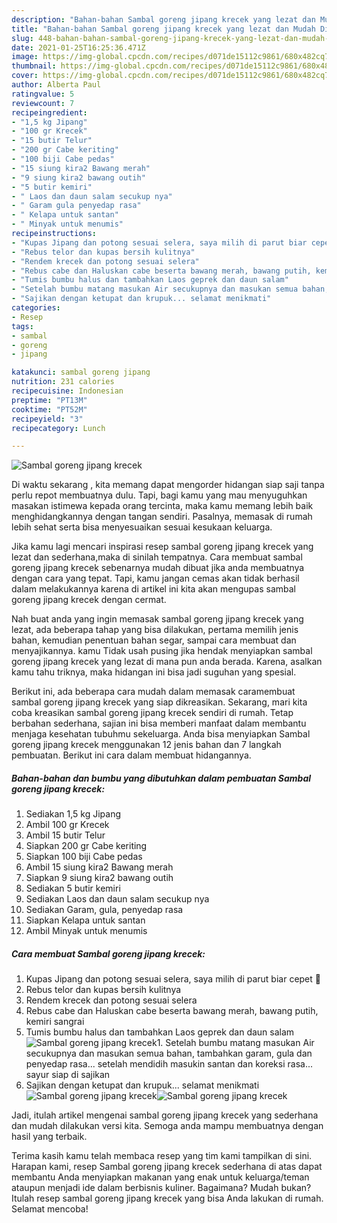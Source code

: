 ```yaml
---
description: "Bahan-bahan Sambal goreng jipang krecek yang lezat dan Mudah Dibuat"
title: "Bahan-bahan Sambal goreng jipang krecek yang lezat dan Mudah Dibuat"
slug: 448-bahan-bahan-sambal-goreng-jipang-krecek-yang-lezat-dan-mudah-dibuat
date: 2021-01-25T16:25:36.471Z
image: https://img-global.cpcdn.com/recipes/d071de15112c9861/680x482cq70/sambal-goreng-jipang-krecek-foto-resep-utama.jpg
thumbnail: https://img-global.cpcdn.com/recipes/d071de15112c9861/680x482cq70/sambal-goreng-jipang-krecek-foto-resep-utama.jpg
cover: https://img-global.cpcdn.com/recipes/d071de15112c9861/680x482cq70/sambal-goreng-jipang-krecek-foto-resep-utama.jpg
author: Alberta Paul
ratingvalue: 5
reviewcount: 7
recipeingredient:
- "1,5 kg Jipang"
- "100 gr Krecek"
- "15 butir Telur"
- "200 gr Cabe keriting"
- "100 biji Cabe pedas"
- "15 siung kira2 Bawang merah"
- "9 siung kira2 bawang outih"
- "5 butir kemiri"
- " Laos dan daun salam secukup nya"
- " Garam gula penyedap rasa"
- " Kelapa untuk santan"
- " Minyak untuk menumis"
recipeinstructions:
- "Kupas Jipang dan potong sesuai selera, saya milih di parut biar cepet 🤣"
- "Rebus telor dan kupas bersih kulitnya"
- "Rendem krecek dan potong sesuai selera"
- "Rebus cabe dan Haluskan cabe beserta bawang merah, bawang putih, kemiri sangrai"
- "Tumis bumbu halus dan tambahkan Laos geprek dan daun salam"
- "Setelah bumbu matang masukan Air secukupnya dan masukan semua bahan, tambahkan garam, gula dan penyedap rasa... setelah mendidih masukin santan dan koreksi rasa... sayur siap di sajikan"
- "Sajikan dengan ketupat dan krupuk... selamat menikmati"
categories:
- Resep
tags:
- sambal
- goreng
- jipang

katakunci: sambal goreng jipang 
nutrition: 231 calories
recipecuisine: Indonesian
preptime: "PT13M"
cooktime: "PT52M"
recipeyield: "3"
recipecategory: Lunch

---
```



![Sambal goreng jipang krecek](https://img-global.cpcdn.com/recipes/d071de15112c9861/680x482cq70/sambal-goreng-jipang-krecek-foto-resep-utama.jpg)

Di waktu  sekarang , kita memang dapat mengorder hidangan siap saji tanpa perlu repot membuatnya dulu. Tapi, bagi kamu yang mau menyuguhkan masakan istimewa kepada orang tercinta, maka kamu memang lebih baik menghidangkannya dengan tangan sendiri. Pasalnya, memasak di rumah lebih sehat serta bisa menyesuaikan sesuai kesukaan keluarga.

Jika kamu lagi mencari inspirasi resep sambal goreng jipang krecek yang lezat dan sederhana,maka di sinilah tempatnya. Cara membuat sambal goreng jipang krecek  sebenarnya mudah dibuat jika anda membuatnya dengan cara yang tepat. Tapi, kamu jangan cemas akan tidak berhasil dalam melakukannya 
karena di artikel ini kita akan mengupas sambal goreng jipang krecek dengan cermat.  



Nah buat anda yang ingin memasak sambal goreng jipang krecek yang lezat, ada beberapa tahap yang bisa dilakukan, pertama memilih jenis bahan, kemudian penentuan bahan segar, sampai cara membuat dan menyajikannya. kamu Tidak usah pusing jika hendak menyiapkan sambal goreng jipang krecek yang lezat di mana pun anda berada. Karena, asalkan kamu  tahu triknya, maka hidangan ini bisa jadi suguhan yang spesial.

Berikut ini, ada beberapa cara mudah dalam memasak caramembuat sambal goreng jipang krecek yang siap dikreasikan. Sekarang, mari kita coba kreasikan sambal goreng jipang krecek sendiri di rumah. Tetap berbahan sederhana, sajian ini bisa memberi manfaat dalam membantu menjaga kesehatan tubuhmu sekeluarga. Anda bisa menyiapkan Sambal goreng jipang krecek menggunakan 12 jenis bahan dan 7 langkah pembuatan. Berikut ini cara dalam membuat hidangannya.

<!--inarticleads1-->

##### Bahan-bahan dan bumbu yang dibutuhkan dalam pembuatan Sambal goreng jipang krecek:

1. Sediakan 1,5 kg Jipang
1. Ambil 100 gr Krecek
1. Ambil 15 butir Telur
1. Siapkan 200 gr Cabe keriting
1. Siapkan 100 biji Cabe pedas
1. Ambil 15 siung kira2 Bawang merah
1. Siapkan 9 siung kira2 bawang outih
1. Sediakan 5 butir kemiri
1. Sediakan  Laos dan daun salam secukup nya
1. Sediakan  Garam, gula, penyedap rasa
1. Siapkan  Kelapa untuk santan
1. Ambil  Minyak untuk menumis




<!--inarticleads2-->

##### Cara membuat Sambal goreng jipang krecek:

1. Kupas Jipang dan potong sesuai selera, saya milih di parut biar cepet 🤣
1. Rebus telor dan kupas bersih kulitnya
1. Rendem krecek dan potong sesuai selera
1. Rebus cabe dan Haluskan cabe beserta bawang merah, bawang putih, kemiri sangrai
1. Tumis bumbu halus dan tambahkan Laos geprek dan daun salam
<img src="//assets-global.cpcdn.com/assets/icons/button_play-2c75c40dde080a61004c1f40b05d8f140eaff45d7e9e6481dc71c63d2e7c4909.png" alt="Sambal goreng jipang krecek">1. Setelah bumbu matang masukan Air secukupnya dan masukan semua bahan, tambahkan garam, gula dan penyedap rasa... setelah mendidih masukin santan dan koreksi rasa... sayur siap di sajikan
1. Sajikan dengan ketupat dan krupuk... selamat menikmati
<img src="//assets-global.cpcdn.com/assets/icons/button_play-2c75c40dde080a61004c1f40b05d8f140eaff45d7e9e6481dc71c63d2e7c4909.png" alt="Sambal goreng jipang krecek"><img src="//assets-global.cpcdn.com/assets/icons/button_play-2c75c40dde080a61004c1f40b05d8f140eaff45d7e9e6481dc71c63d2e7c4909.png" alt="Sambal goreng jipang krecek">



Jadi, itulah artikel mengenai  sambal goreng jipang krecek  yang sederhana dan mudah dilakukan versi kita. Semoga anda mampu membuatnya dengan hasil yang terbaik. 

Terima kasih kamu telah membaca resep yang tim kami tampilkan di sini. Harapan kami, resep  Sambal goreng jipang krecek sederhana di atas dapat membantu Anda menyiapkan makanan yang enak untuk keluarga/teman ataupun menjadi ide dalam berbisnis kuliner. Bagaimana? Mudah bukan? Itulah resep sambal goreng jipang krecek yang bisa Anda lakukan di rumah. Selamat mencoba!

